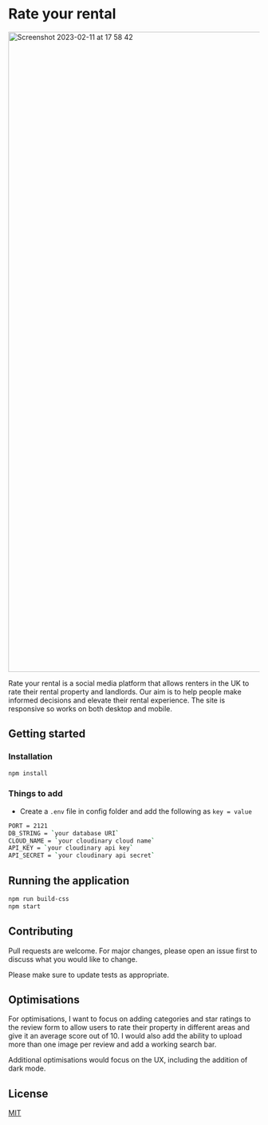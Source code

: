 
# Rate your rental

<img width="1280" alt="Screenshot 2023-02-11 at 17 58 42" src="https://user-images.githubusercontent.com/90465357/218273516-36ebff97-154d-43e2-80f2-65cd95ee1795.png">

Rate your rental is a social media platform that allows renters in the UK to rate their rental property and landlords. Our aim is to help people make informed decisions and elevate their rental experience. The site is responsive so works on both desktop and mobile.

## Getting started

### Installation

```bash
npm install
```

### Things to add
- Create a `.env` file in config folder and add the following as `key = value`
```bash
PORT = 2121
DB_STRING = `your database URI`
CLOUD_NAME = `your cloudinary cloud name`
API_KEY = `your cloudinary api key`
API_SECRET = `your cloudinary api secret`
```

## Running the application
```bash
npm run build-css
npm start
```

## Contributing

Pull requests are welcome. For major changes, please open an issue first
to discuss what you would like to change.

Please make sure to update tests as appropriate.

## Optimisations

For optimisations, I want to focus on adding categories and star ratings to the review form to allow users to rate their property in different areas and give it an average score out of 10. I would also add the ability to upload more than one image per review and add a working search bar.

Additional optimisations would focus on the UX, including the addition of dark mode.

## License

[MIT](https://choosealicense.com/licenses/mit/)
